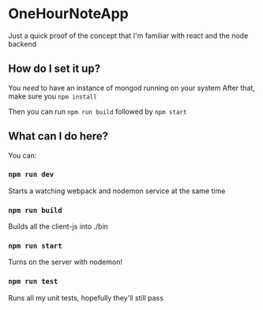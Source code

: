 # OneHourNoteApp
Just a quick proof of the concept that I'm familiar with react and the node backend

## How do I set it up?
You _need_ to have an instance of mongod running on your system
After that, make sure you `npm install`

Then you can run `npm run build` followed by `npm start`

## What can I do here?
You can:

### `npm run dev`
Starts a watching webpack and nodemon service at the same time

### `npm run build`
Builds all the client-js into ./bin

### `npm run start`
Turns on the server with nodemon!

### `npm run test`
Runs all my unit tests, hopefully they'll still pass
